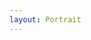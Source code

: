 ```yaml
---
layout: Portrait
---
```


<script type="text/javascript">
    require(['custom'], function(custom){
        $('#sidebar').load('/static/sidebar/Portrait_Geschichte_des_FEG.html', function() {
            ajaxload('Portrait', 'Geschichte_des_FEG/1');
        });
    });
</script>
